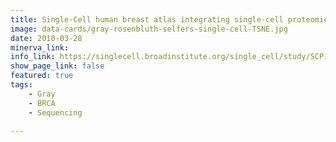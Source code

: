 ```yaml
---
title: Single-Cell human breast atlas integrating single-cell proteomics and transcriptomics (Single Cell Portal)
image: data-cards/gray-rosenbluth-selfers-single-cell-TSNE.jpg
date: 2010-03-28
minerva_link:
info_link: https://singlecell.broadinstitute.org/single_cell/study/SCP1731/a-human-breast-atlas-integrating-single-cell-proteomics-and-transcriptomics
show_page_link: false
featured: true
tags:
    - Gray
    - BRCA
    - Sequencing

---
```

